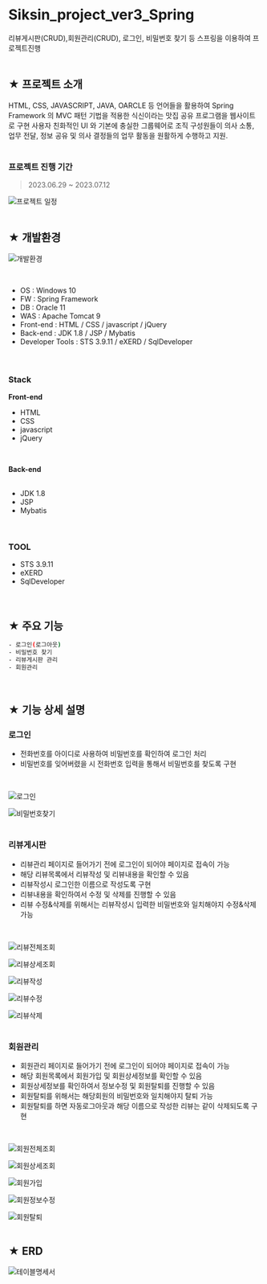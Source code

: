 # Siksin_project_ver3_Spring
리뷰게시판(CRUD),회원관리(CRUD), 로그인, 비밀번호 찾기 등 스프링을 이용하여 프로젝트진행
 <br><br> 
 
## ★ 프로젝트 소개
HTML, CSS, JAVASCRIPT, JAVA, OARCLE 등 언어들을 활용하여 Spring Framework 의 MVC 패턴 기법을 적용한 식신이라는 맛집 공유 프로그램을 웹사이트로 구현
사용자 친화적인 UI 와 기본에 충실한 그룹웨어로 조직 구성원들이 의사 소통, 업무 전달, 정보 공유 및 의사 결정들의 업무 활동을 원활하게 수행하고 지원.
<br><br>

### 프로젝트 진행 기간

>  2023.06.29 ~ 2023.07.12 <br>

![프로젝트 일정](https:/img/Siksin_project_ver3_Spring/프로젝트일정.png)
<br><br>

## ★ 개발환경

![개발환경](https:/img/Siksin_project_ver3_Spring/개발환경.png)

<br>

- OS : Windows 10 <br>
- FW : Spring Framework <br>
- DB : Oracle 11 <br>
- WAS : Apache Tomcat 9 <br>
- Front-end : HTML / CSS / javascript / jQuery  <br>
- Back-end : JDK 1.8 / JSP / Mybatis <br>
- Developer Tools : STS 3.9.11 / eXERD / SqlDeveloper <br> 
<br><br>

### Stack

**Front-end**
<br>
- HTML
- CSS
- javascript
- jQuery 
<br>

**Back-end** 
<br><br>
- JDK 1.8
- JSP
- Mybatis
<br>

###  TOOL
- STS 3.9.11 
- eXERD
- SqlDeveloper <br> 
<br><br>

## ★ 주요 기능 

```sh
- 로그인(로그아웃)
- 비밀번호 찾기
- 리뷰게시판 관리 
- 회원관리
```
<br>

	
## ★ 기능 상세 설명 

### 로그인
- 전화번호를 아이디로 사용하여 비밀번호를 확인하여 로그인 처리
- 비밀번호를 잊어버렸을 시 전화번호 입력을 통해서 비밀번호를 찾도록 구현
<br>

![로그인](https:/img/Siksin_project_ver3_Spring/로그인.png)

![비밀번호찾기](https:/img/Siksin_project_ver3_Spring/비밀번호찾기.png)
 <br><br>

### 리뷰게시판
- 리뷰관리 페이지로 들어가기 전에 로그인이 되어야 페이지로 접속이 가능
- 해당 리뷰목록에서 리뷰작성 및 리뷰내용을 확인할 수 있음
- 리뷰작성시 로그인한 이름으로 작성도록 구현
- 리뷰내용을 확인하여서 수정 및 삭제를 진행할 수 있음
- 리뷰 수정&삭제를 위해서는 리뷰작성시 입력한 비밀번호와 일치해야지 수정&삭제 가능
 <br>
 
![리뷰전체조회](https:/img/Siksin_project_ver3_Spring/리뷰전체조회.png)

![리뷰상세조회](https:/img/Siksin_project_ver3_Spring/리뷰상세조회.png)

![리뷰작성](https:/img/Siksin_project_ver3_Spring/리뷰작성.png)

![리뷰수정](https:/img/Siksin_project_ver3_Spring/리뷰수정.png)

![리뷰삭제](https:/img/Siksin_project_ver3_Spring/리뷰삭제.png)
<br><br>

### 회원관리
- 회원관리 페이지로 들어가기 전에 로그인이 되어야 페이지로 접속이 가능
- 해당 회원목록에서 회원가입 및 회원상세정보를 확인할 수 있음
- 회원상세정보를 확인하여서 정보수정 및 회원탈퇴를 진행할 수 있음
- 회원탈퇴를 위해서는 해당회원의 비밀번호와 일치해야지 탈퇴 가능
- 회원탈퇴를 하면 자동로그아웃과 해당 이름으로 작성한 리뷰는 같이 삭제되도록 구현
<br>

![회원전체조회](https:/img/Siksin_project_ver3_Spring/회원전체조회.png)

![회원상세조회](https:/img/Siksin_project_ver3_Spring/회원상세조회.png)

![회원가입](https:/img/Siksin_project_ver3_Spring/회원가입.png)

![회원정보수정](https:/img/Siksin_project_ver3_Spring/회원정보수정.png)

![회원탈퇴](https:/img/Siksin_project_ver3_Spring/회원탈퇴.png)
<br><br>


## ★ ERD

![테이블명세서](https://img/Siksin_project_ver3_Spring/테이블명세서.png)
